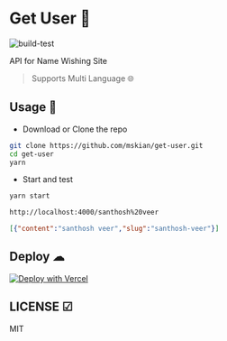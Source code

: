 # Get User 🤖

![build-test](https://github.com/mskian/get-user/workflows/build-test/badge.svg)  

API for Name Wishing Site

> Supports Multi Language 🌐

## Usage 🍔

- Download or Clone the repo

```sh
git clone https://github.com/mskian/get-user.git
cd get-user
yarn
```

- Start and test

```sh
yarn start
```

```html
http://localhost:4000/santhosh%20veer
```

```json
[{"content":"santhosh veer","slug":"santhosh-veer"}]
```

## Deploy ☁

[![Deploy with Vercel](https://vercel.com/button)](https://vercel.com/new/git/external?repository-url=https%3A%2F%2Fgithub.com%2Fmskian%2Fget-user)

## LICENSE ☑

MIT
